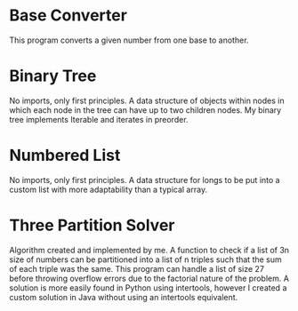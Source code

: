 # Base Converter
This program converts a given number from one base to another.

# Binary Tree
No imports, only first principles. A data structure of objects within nodes in which each node in the tree can have up to two children nodes. My binary tree implements Iterable and iterates in preorder.

# Numbered List
No imports, only first principles. A data structure for longs to be put into a custom list with more adaptability than a typical array.

# Three Partition Solver
Algorithm created and implemented by me.
A function to check if a list of 3n size of numbers can be partitioned into a list of n triples such that the sum of each triple was the same. This program can handle a list of size 27 before throwing overflow errors due to the factorial nature of the problem. A solution is more easily found in Python using intertools, however I created a custom solution in Java without using an intertools equivalent.